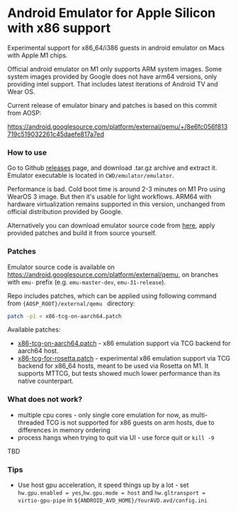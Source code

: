 # Android Emulator for Apple Silicon with x86 support

Experimental support for x86_64/i386 guests in android emulator on Macs with Apple M1 chips.

Official android emulator on M1 only supports ARM system images. Some system images provided by Google does not have arm64 versions, only providing intel support. That includes latest iterations of Android TV and Wear OS. 

Current release of emulator binary and patches is based on this commit from AOSP:

https://android.googlesource.com/platform/external/qemu/+/8e6fc056f813719c519032261c45daefe817a7ed

### How to use 

Go to Github [releases](https://github.com/fredyshox/android-emulator-m1-x86/releases) page, and download .tar.gz archive and extract it. Emulator executable is located in `CWD/emulator/emulator`.

Performance is bad. Cold boot time is around 2-3 minutes on M1 Pro using WearOS 3 image. But then it's usable for light workflows. ARM64 with hardware virtualization remains supported in this version, unchanged from official distribution provided by Google.

Alternatively you can download emulator source code from [here](https://source.android.com/setup/build/downloading), apply provided patches and build it from source yourself.

### Patches 

Emulator source code is available on https://android.googlesource.com/platform/external/qemu, on branches with `emu-` prefix (e.g. `emu-master-dev`, `emu-31-release`).

Repo includes patches, which can be applied using following command from `{AOSP_ROOT}/external/qemu ` directory:

```sh
patch -p1 < x86-tcg-on-aarch64.patch 
```

Available patches:

* [x86-tcg-on-aarch64.patch](./x86-tcg-on-aarch64.patch) - x86 emulation support via TCG backend for aarch64 host.
* [x86-tcg-for-rosetta.patch](./x86-tcg-for-rosetta.patch) - experimental x86 emulation support via TCG backend for x86_64 hosts, meant to be used via Rosetta on M1. It supports MTTCG, but tests showed much lower performance than its native counterpart.

### What does not work?

* multiple cpu cores - only single core emulation for now, as multi-threaded TCG is not supported for x86 guests on arm hosts, due to differences in memory ordering
* process hangs when trying to quit via UI - use force quit or `kill -9` 

TBD

### Tips 

* Use host gpu acceleration, it speed things up by a lot - set `hw.gpu.enabled = yes`,`hw.gpu.mode = host` and `hw.gltransport = virtio-gpu-pipe` in `${ANDROID_AVD_HOME}/YourAVD.avd/config.ini`

